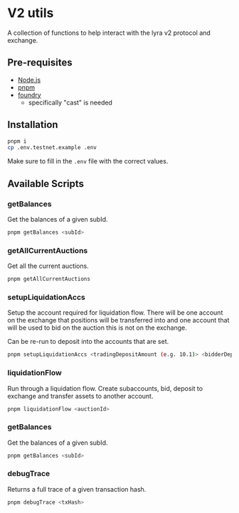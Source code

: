# V2 utils

A collection of functions to help interact with the lyra v2 protocol and exchange.

## Pre-requisites

- [Node.js](https://nodejs.org/en/download)
- [pnpm](https://pnpm.io/installation)
- [foundry](https://book.getfoundry.sh/getting-started/installation)
  - specifically "cast" is needed

## Installation

```bash
pnpm i
cp .env.testnet.example .env
```

Make sure to fill in the `.env` file with the correct values.

## Available Scripts

### getBalances

Get the balances of a given subId.

```bash
pnpm getBalances <subId>
```

### getAllCurrentAuctions

Get all the current auctions.

```bash
pnpm getAllCurrentAuctions
```

### setupLiquidationAccs

Setup the account required for liquidation flow. There will be one account on the exchange that positions will be 
transferred into and one account that will be used to bid on the auction this is not on the exchange.

Can be re-run to deposit into the accounts that are set.

```bash
pnpm setupLiquidationAccs <tradingDepositAmount (e.g. 10.1)> <bidderDepositAmount (e.g. 550.6)>
```

### liquidationFlow

Run through a liquidation flow. Create subaccounts, bid, deposit to exchange and transfer assets to another account.

```bash
pnpm liquidationFlow <auctionId>
```

### getBalances

Get the balances of a given subId.

```bash
pnpm getBalances <subId>
```


### debugTrace

Returns a full trace of a given transaction hash.

```bash
pnpm debugTrace <txHash>
```
